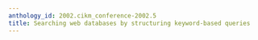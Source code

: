 ```yaml
---
anthology_id: 2002.cikm_conference-2002.5
title: Searching web databases by structuring keyword-based queries
---
```

